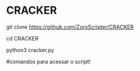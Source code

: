 # CRACKER
git clone https://github.com/ZoroScripter/CRACKER


cd CRACKER


python3 cracker.py


#comandos para acessar o script!
